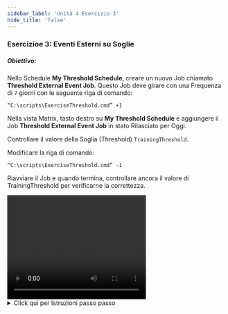 ```yaml
---
sidebar_label: 'Unità 4 Esercizio 3'
hide_title: 'false'
---
```


### Esercizioe 3: Eventi Esterni su Soglie

##### Obiettivo: 

Nello Schedule **My Threshold Schedule**, creare un nuovo Job chiamato **Threshold External Event Job**. Questo Job deve girare con una Frequenza di ```7``` giorni con le seguente riga di comando:

```
“C:\scripts\ExerciseThreshold.cmd” +1
```

Nella vista Matrix, tasto destro su **My Threshold Schedule** e aggiungere il Job **Threshold External Event Job** in stato Rilasciato per Oggi.

Controllare il valore della Soglia (Threshold) ```TrainingThreshold```.

Modificare la riga di comando:

```
“C:\scripts\ExerciseThreshold.cmd” -1
```

Riavviare il Job e quando termina, controllare ancora il valore di TrainingThreshold per verificarne la correttezza.

<div>
<video width="320" height="240" controls>
  <source src="videobasic/U4E3.mp4" type="video/mp4"></source>
Your browser does not support the video tag.
</video>
</div>

<details>

<summary>Click qui per Istruzioni passo passo</summary>

1. Aprire **Enterprise Manager**.
2. Nel menù **Administration** fare doppio clic su **Job Master**.
3. Nell'elenco a discesa Schedule selezionare **My Threshold Schedule**.
4. Fare clic sul pulsante **Add** nella barra strumenti **Job Master** per aggiungere un altro Job.
5. Aggiungere un nuovo Job chiamato **Threshold External Event Job**.
6. Impostare questo Job per eseguire lo **script** chiamato ```ExerciseThreshold.cmd```, passando ```+1``` come parametro:
    * La Command Line dovrà essere: 
	```
	“C:\scripts\ExerciseThreshold.cmd” +1
	```
    * Il Job verrà eseguito sulla **macchina** ```SMATraining```
    * Utilizzare lo **User ID** ```SMATRAINING\SMAUSER```
    * Impostare al Job la **Frequenza** ```Example-Mon-Sun-O``` (Fare riferimento alla Unità per aiuto).
    * Non dimenticare di aggiungere la **Documentazione**.
7. Nel Menù **Administration**, fare doppio clic su **Thresholds**.
8. Nell'elenco a discesa **Select Threshold** selezionare ```TrainingThreshol```d.
9. Controllare il valore. In questo momento dovrebbe essere ```0```.
10. Chiudere la scheda **Thresholds**.
11. Aprire una delle viste Operation (**Matrix** o **List**).
12. Controllare se lo Schedule My Threshold Schedule è Completato.
    * Se non è completato, impostare a Cancel lo stato dei Jobs.
    * Attendere fino al completamento dello Schedule.
13. Fare clic con il tasto destro su **My Threshold Schedule > Maintenance > Add Jobs**.
14. Selezionare il Job **Threshold External Event Job** e fare clic su **Add Job**.
15. Selezionare l'opzione **Released** e fare clic su **Yes**.
16. Fare clic su **Close**.
17. Attendere fino a quando il termina in **Finished OK**.
18. Nel Menù **Administration**, fare doppio clic su **Thresholds**.
19. Nella barra degli strumenti **Select Threshold** selezionare ```TrainingThreshold```.
20. Controllare il valore. In questo momento dovrebbe essere ```1```. Cosa è successo ?
    * Il Job ha girato ed ha creato un file nella cartella ```MSGIN``` Il file ha inviato il l'evento ```$THRESHOLD:SET,TrainingThreshold,+1``` utilizzando l'account OpCon o```cadm``` e la sua password eventi (```opconxps```).
    * OpCon ha ricevuto e processato l'evento ed ha aggiornato il valore della Threshold: ```0 + 1 = 1```.
21. Chiudere la scheda Thresholds.
22. Tornare ad una delle viste **Operations**.
23. Fare clic con il tasto destro su **Threshold External Event Job> Maintenance> Edit Daily Job**.
24. Cambiare la **Line a di Comando** in: ```“C:\scripts\ExerciseThreshold.cmd” -1```
25. Fare clic sul pulsante **Save** sulla barra strumenti del **Daily Job** (_Non salvare il Job sul Master_).
26. Chiudere la scheda del Job Daily (**Threshold External Event Job**).
27. Tasto destro sul Job e **Restart**.
28. Attendere fino a quando il Job termina in F**inished OK**.
29. Nel menù **Administration**, Dfare doppio clic su **Thresholds**.
30. Selezionare ```TrainingThreshold``` nell'elenco a discesa **Select Threshold**.
31. Controllare il valore. In questo momento dovrebbe essere ```0```. Cosa è successo ?
    * Il Job ha girato ed ha creato un file nella cartella ```MSGIN``` Il file ha inviato il l'evento ```$THRESHOLD:SET,TrainingThreshold,-1``` utilizzando l'account OpCon ocadm e la sua password eventi (```opconxps```).
    * OpCon ha ricevuto e processato l'evento ed ha aggiornato il valore della Threshold: ```1 - 1 = 0```.
32. Close the **Thresholds** tab.

</details>